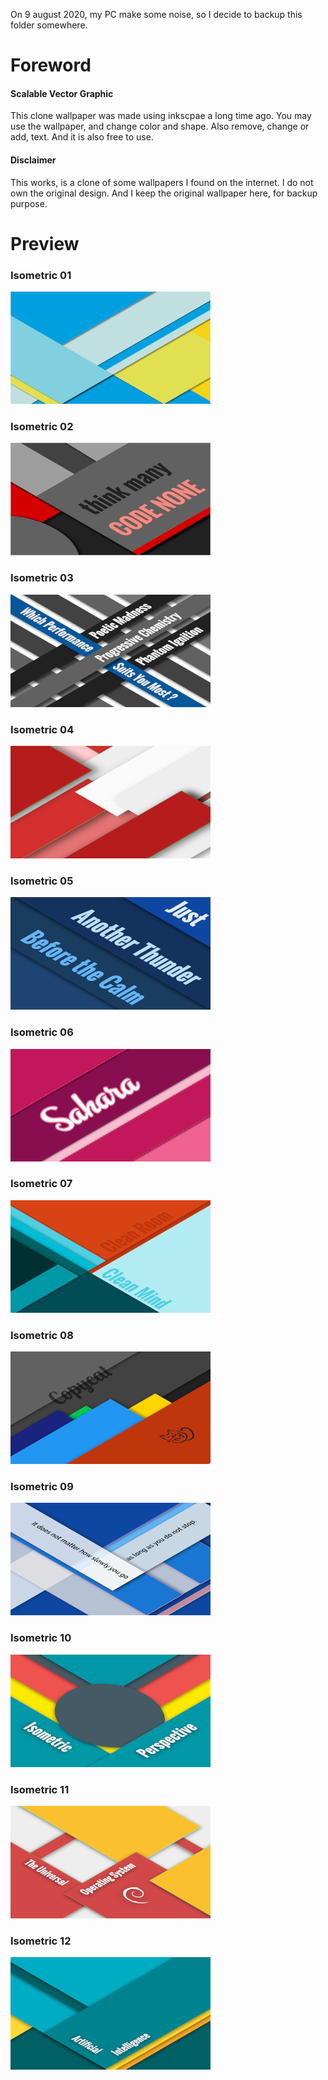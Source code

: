 On 9 august 2020, my PC make some noise, so I decide to backup this folder somewhere.

# Foreword

#### Scalable Vector Graphic

This clone wallpaper was made using inkscpae a long time ago.
You may use the wallpaper, and change color and shape.
Also remove, change or add, text.
And it is also free to use.

#### Disclaimer

This works, is a clone of some wallpapers I found on the internet.
I do not own the original design.
And I keep the original wallpaper here, for backup purpose.

# Preview

### Isometric 01

![Isometric 01][isometric-01]

[isometric-01]: https://github.com/epsi-rns/isometric-wallpaper/raw/master/preview/isometric-01.png

### Isometric 02

![Isometric 02][isometric-02]

[isometric-02]: https://github.com/epsi-rns/isometric-wallpaper/raw/master/preview/isometric-02.png

### Isometric 03

![Isometric 03][isometric-03]

[isometric-03]: https://github.com/epsi-rns/isometric-wallpaper/raw/master/preview/isometric-03.png

### Isometric 04

![Isometric 04][isometric-04]

[isometric-04]: https://github.com/epsi-rns/isometric-wallpaper/raw/master/preview/isometric-04.png

### Isometric 05

![Isometric 05][isometric-05]

[isometric-05]: https://github.com/epsi-rns/isometric-wallpaper/raw/master/preview/isometric-05.png

### Isometric 06

![Isometric 06][isometric-06]

[isometric-06]: https://github.com/epsi-rns/isometric-wallpaper/raw/master/preview/isometric-06.png

### Isometric 07

![Isometric 07][isometric-07]

[isometric-07]: https://github.com/epsi-rns/isometric-wallpaper/raw/master/preview/isometric-07.png

### Isometric 08

![Isometric 08][isometric-08]

[isometric-08]: https://github.com/epsi-rns/isometric-wallpaper/raw/master/preview/isometric-08.png

### Isometric 09

![Isometric 09][isometric-09]

[isometric-09]: https://github.com/epsi-rns/isometric-wallpaper/raw/master/preview/isometric-09.png

### Isometric 10

![Isometric 10][isometric-10]

[isometric-10]: https://github.com/epsi-rns/isometric-wallpaper/raw/master/preview/isometric-10.png

### Isometric 11

![Isometric 11][isometric-11]

[isometric-11]: https://github.com/epsi-rns/isometric-wallpaper/raw/master/preview/isometric-11.png

### Isometric 12

![Isometric 12][isometric-12]

[isometric-12]: https://github.com/epsi-rns/isometric-wallpaper/raw/master/preview/isometric-12.png
